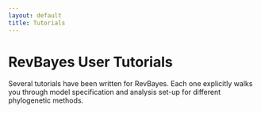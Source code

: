 ```yaml
---
layout: default
title: Tutorials
---
```


# RevBayes User Tutorials

Several tutorials have been written for RevBayes. Each one explicitly walks you through model specification and analysis set-up for different phylogenetic methods.